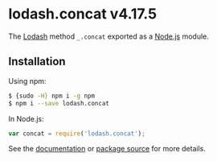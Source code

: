# lodash.concat v4.17.5

The [Lodash](https://lodash.com/) method `_.concat` exported as a [Node.js](https://nodejs.org/) module.

## Installation

Using npm:
```bash
$ {sudo -H} npm i -g npm
$ npm i --save lodash.concat
```

In Node.js:
```js
var concat = require('lodash.concat');
```

See the [documentation](https://lodash.com/docs#concat) or [package source](https://github.com/lodash/lodash/blob/4.17.5-npm-packages/lodash.concat) for more details.
